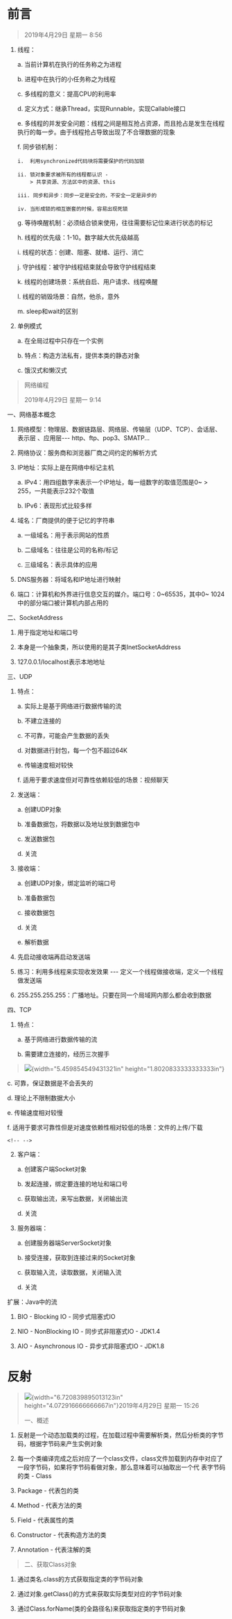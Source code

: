 # 前言

> 2019年4月29日 星期一 8:56

1.  线程：

    a.  当前计算机在执行的任务称之为进程

    b.  进程中在执行的小任务称之为线程

    c.  多线程的意义：提高CPU的利用率

    d.  定义方式：继承Thread，实现Runnable，实现Callable接口

    e.  多线程的并发安全问题：线程之间是相互抢占资源，而且抢占是发生在线程执行的每一步。由于线程抢占导致出现了不合理数据的现象

    f.  同步锁机制：

        i.  利用synchronized代码块将需要保护的代码加锁

        ii. 锁对象要求被所有的线程都认识 -
            > 共享资源、方法区中的资源、this

        iii. 同步和异步：同步一定是安全的，不安全一定是异步的

        iv. 当形成锁的相互嵌套的时候，容易出现死锁

    g.  等待唤醒机制：必须结合锁来使用，往往需要标记位来进行状态的标记

    h.  线程的优先级：1-10。数字越大优先级越高

    i.  线程的状态：创建、阻塞、就绪、运行、消亡

    j.  守护线程：被守护线程结束就会导致守护线程结束

    k.  线程的创建场景：系统自启、用户请求、线程唤醒

    l.  线程的销毁场景：自然，他杀，意外

    m.  sleep和wait的区别

2.  单例模式

    a.  在全局过程中只存在一个实例

    b.  特点：构造方法私有，提供本类的静态对象

    c.  饿汉式和懒汉式

> 网络编程
>
> 2019年4月29日 星期一 9:14

一、网络基本概念

1.  网络模型：物理层、数据链路层、网络层、传输层（UDP、TCP）、会话层、表示层
    、应用层\-\-- http、ftp、pop3、SMATP\...

2.  网络协议：服务商和浏览器厂商之间约定的解析方式

3.  IP地址：实际上是在网络中标记主机

    a.  IPv4：用四组数字来表示一个IP地址，每一组数字的取值范围是0\~
        > 255，一共能表示232个取值

    b.  IPv6：表现形式比较多样

4.  域名：厂商提供的便于记忆的字符串

    a.  一级域名：用于表示网站的性质

    b.  二级域名：往往是公司的名称/标记

    c.  三级域名：表示具体的应用

5.  DNS服务器：将域名和IP地址进行映射

6.  端口：计算机和外界进行信息交互的媒介。端口号：0\~65535，其中0\~
    1024中的部分端口被计算机内部占用的

二、SocketAddress

1.  用于指定地址和端口号

2.  本身是一个抽象类，所以使用的是其子类InetSocketAddress

3.  127.0.0.1/localhost表示本地地址

三、UDP

1.  特点：

    a.  实际上是基于网络进行数据传输的流

    b.  不建立连接的

    c.  不可靠，可能会产生数据的丢失

    d.  对数据进行封包，每一个包不超过64K

    e.  传输速度相对较快

    f.  适用于要求速度但对可靠性依赖较低的场景：视频聊天

2.  发送端：

    a.  创建UDP对象

    b.  准备数据包，将数据以及地址放到数据包中

    c.  发送数据包

    d.  关流

3.  接收端：

    a.  创建UDP对象，绑定监听的端口号

    b.  准备数据包

    c.  接收数据包

    d.  关流

    e.  解析数据

4.  先启动接收端再启动发送端

5.  练习：利用多线程来实现收发效果 \-\--
    定义一个线程做接收端，定义一个线程做发送端

6.  255.255.255.255：广播地址。只要在同一个局域网内那么都会收到数据

四、TCP

1.  特点：

    a.  基于网络进行数据传输的流

    b.  需要建立连接的，经历三次握手

> ![](media/image1.png){width="5.459854549431321in"
> height="1.8020833333333333in"}

c.  可靠，保证数据是不会丢失的

d.  理论上不限制数据大小

e.  传输速度相对较慢

f.  适用于要求可靠性但是对速度依赖性相对较低的场景：文件的上传/下载

```{=html}
<!-- -->
```
2.  客户端：

    a.  创建客户端Socket对象

    b.  发起连接，绑定要连接的地址和端口号

    c.  获取输出流，来写出数据，关闭输出流

    d.  关流

3.  服务器端：

    a.  创建服务器端ServerSocket对象

    b.  接受连接，获取到连接过来的Socket对象

    c.  获取输入流，读取数据，关闭输入流

    d.  关流

扩展：Java中的流

1.  BIO - Blocking IO - 同步式阻塞式IO

2.  NIO - NonBlocking IO - 同步式非阻塞式IO - JDK1.4

3.  AIO - Asynchronous IO - 异步式非阻塞式IO - JDK1.8

# 反射

> ![](media/image2.jpeg){width="6.720839895013123in"
> height="4.072916666666667in"}2019年4月29日 星期一 15:26
>
> 一、概述

1.  反射是一个动态加载类的过程，在加载过程中需要解析类，然后分析类的字节码，根据字节码来产生实例对象

2.  每一个类编译完成之后对应了一个class文件，class文件加载到内存中对应了一段字节码，如果将字节码看做对象，那么意味着可以抽取出一个代
    表字节码的类 - Class

3.  Package - 代表包的类

4.  Method - 代表方法的类

5.  Field - 代表属性的类

6.  Constructor - 代表构造方法的类

7.  Annotation - 代表注解的类

> 二、获取Class对象

1.  通过类名.class的方式获取指定类的字节码对象

2.  通过对象.getClass()的方式来获取实际类型对应的字节码对象

3.  通过Class.forName(类的全路径名)来获取指定类的字节码对象
